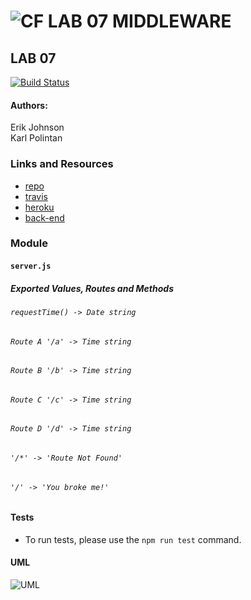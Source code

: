 ![CF](http://i.imgur.com/7v5ASc8.png) LAB 07 MIDDLEWARE
==============================================

## LAB 07
[![Build Status]()]()

#### Authors: 
Erik Johnson<br>
Karl Polintan


### Links and Resources
* [repo](https://github.com/erikmjohnson/lab-07-middleware)
* [travis]()
* [heroku](https://lab-07-middleware.herokuapp.com/)
* [back-end]()

### Module
#### `server.js`
##### Exported Values, Routes and Methods

###### `requestTime() -> Date string`
###### `Route A '/a' -> Time string`
###### `Route B '/b' -> Time string`
###### `Route C '/c' -> Time string`
###### `Route D '/d' -> Time string`
###### `'/*' -> 'Route Not Found'`
###### `'/' -> 'You broke me!'`

#### Tests
* To run tests, please use the `npm run test` command.

#### UML
![UML](uml.png)
